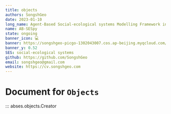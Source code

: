 ```yaml
---
title: objects
authors: SongshGeo
date: 2023-01-10
long_name: Agent-Based Social-ecological systems Modelling Framework in Python
name: AB-SESpy
state: ongoing
banner_icon: 💻
banner: https://songshgeo-picgo-1302043007.cos.ap-beijing.myqcloud.com/uPic/ABEGM_Banner_v1.png
banner_y: 0.52
SES: social-ecological systems
github: https://github.com/SongshGeo
email: songshgeo@gmail.com
website: https://cv.songshgeo.com
---
```

# Document for `Objects`

::: abses.objects.Creator
